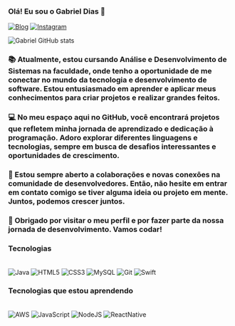 ### Olá! Eu sou o Gabriel Dias 🫡

[![Blog](https://img.shields.io/badge/LinkedIn-0077B5?style=for-the-badge&logo=linkedin&logoColor=white)](https://www.linkedin.com/in/gabriel-dias-ramos-926b86263/)
[![Instagram](https://img.shields.io/badge/Instagram-E4405F?style=for-the-badge&logo=instagram&logoColor=white)](https://www.instagram.com/gabriel.dramoss/)

![Gabriel GitHub stats](https://github-readme-stats.vercel.app/api?username=bielxrd&show_icons=true&theme=onedark)


### 📚 Atualmente, estou cursando Análise e Desenvolvimento de Sistemas na faculdade, onde tenho a oportunidade de me conectar no mundo da tecnologia e desenvolvimento de software. Estou entusiasmado em aprender e aplicar meus conhecimentos para criar projetos e realizar grandes feitos.
### 💻 No meu espaço aqui no GitHub, você encontrará projetos que refletem minha jornada de aprendizado e dedicação à programação. Adoro explorar diferentes linguagens e tecnologias, sempre em busca de desafios interessantes e oportunidades de crescimento. 

### 🚀 Estou sempre aberto a colaborações e novas conexões na comunidade de desenvolvedores. Então, não hesite em entrar em contato comigo se tiver alguma ideia ou projeto em mente. Juntos, podemos crescer juntos.

### 🌟 Obrigado por visitar o meu perfil e por fazer parte da nossa jornada de desenvolvimento. Vamos codar!

### Tecnologias 
<div style ="display: inline_block"><br/>
<img align = "center" alt = "Java" src="https://img.shields.io/badge/Java-ED8B00?style=for-the-badge&logo=openjdk&logoColor=white">
<img align = "center" alt = "HTML5" src="https://img.shields.io/badge/HTML5-E34F26?style=for-the-badge&logo=html5&logoColor=white">
<img align = "center" alt = "CSS3" src="https://img.shields.io/badge/CSS3-1572B6?style=for-the-badge&logo=css3&logoColor=white">
<img align = "center" alt = "MySQL" src="https://img.shields.io/badge/MySQL-00000F?style=for-the-badge&logo=mysql&logoColor=white">
<img align = "center" alt = "Git" src="https://img.shields.io/badge/GIT-E44C30?style=for-the-badge&logo=git&logoColor=white">
<img align = "center" alt = "Swift" src="https://img.shields.io/badge/Swift-FA7343?style=for-the-badge&logo=swift&logoColor=white">
</div>

### Tecnologias que estou aprendendo
<div style ="display: inline_block"><br/>
<img align = "center" alt = "AWS" src="https://img.shields.io/badge/Amazon_AWS-FF9900?style=for-the-badge&logo=amazonaws&logoColor=white">
<img align = "center" alt = "JavaScript" src="https://img.shields.io/badge/JavaScript-F7DF1E?style=for-the-badge&logo=javascript&logoColor=black">
<img align = "center" alt = "NodeJS" src="https://img.shields.io/badge/Node.js-43853D?style=for-the-badge&logo=node.js&logoColor=white">
<img align = "center" alt = "ReactNative" src="https://img.shields.io/badge/React_Native-20232A?style=for-the-badge&logo=react&logoColor=61DAFB">
</div>






